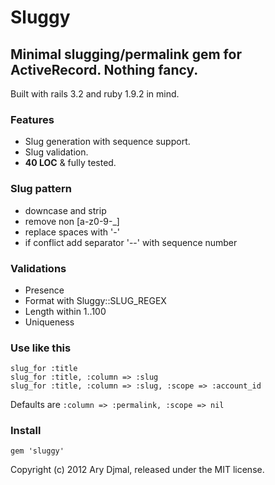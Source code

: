 # Sluggy
## Minimal slugging/permalink gem for ActiveRecord. Nothing fancy.

Built with rails 3.2 and ruby 1.9.2 in mind.

### Features

* Slug generation with sequence support.
* Slug validation.
* **40 LOC** & fully tested.

### Slug pattern

* downcase and strip
* remove non [a-z0-9-_]
* replace spaces with '-'
* if conflict add separator '--' with sequence number

### Validations

* Presence
* Format with Sluggy::SLUG_REGEX
* Length within 1..100
* Uniqueness

### Use like this

    slug_for :title
    slug_for :title, :column => :slug
    slug_for :title, :column => :slug, :scope => :account_id

Defaults are `:column => :permalink, :scope => nil`

### Install

    gem 'sluggy'

Copyright (c) 2012 Ary Djmal, released under the MIT license.
